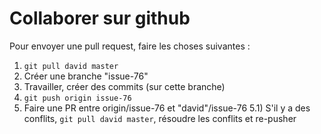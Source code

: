 # Collaborer sur github

Pour envoyer une pull request, faire les choses suivantes :
1) `git pull david master`
2) Créer une branche "issue-76"
3) Travailler, créer des commits (sur cette branche)
4) `git push origin issue-76`
5) Faire une PR entre origin/issue-76 et "david"/issue-76
    5.1) S'il y a des conflits, `git pull david master`, résoudre les conflits et re-pusher